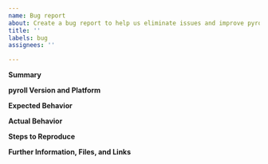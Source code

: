 ```yaml
---
name: Bug report
about: Create a bug report to help us eliminate issues and improve pyroll
title: ''
labels: bug
assignees: ''

---
```


**Summary**

<!--Please provide a clear and concise description of what the bug is.-->

**pyroll Version and Platform**

<!--Please specify precisely how you installed and configured pyroll. Post your .pyroll_state and possible .log files and list your pyroll version.-->

**Expected Behavior**

<!--Describe the expected behavior.-->

**Actual Behavior**

<!--Describe the actual behavior, how it differs from the expected behavior, and how this can be observed.-->

**Steps to Reproduce**

<!--Describe the steps required to (quickly) reproduce the issue.-->

**Further Information, Files, and Links**

<!--Put any additional information here, attach relevant text or image files and URLs to external sites, e.g. relevant publications-->